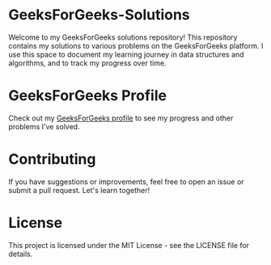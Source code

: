 # GeeksForGeeks-Solutions
Welcome to my GeeksForGeeks solutions repository! This repository contains my solutions to various problems on the GeeksForGeeks platform. I use this space to document my learning journey in data structures and algorithms, and to track my progress over time.

# GeeksForGeeks Profile
Check out my [GeeksForGeeks profile](https://www.geeksforgeeks.org/user/arghyadurwum/) to see my progress and other problems I've solved.

# Contributing
If you have suggestions or improvements, feel free to open an issue or submit a pull request. Let's learn together!

# License
This project is licensed under the MIT License - see the LICENSE file for details.
